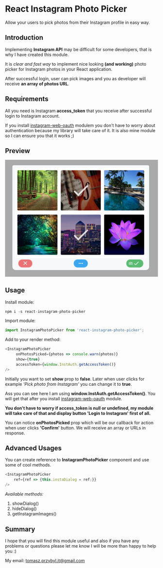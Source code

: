 ﻿# React Instagram Photo Picker

Allow your users to pick photos from their Instagram profile in easy way.

## Introduction

Implementing **Instagram API** may be difficult for some developers, that is why I have created this module.

It is *clear and fast way* to implement nice looking **(and working)** photo picker for Instagram photos in your React application.

After successful login, user can pick images and you as developer will receive **an array of photos URL**.


## Requirements

All you need is Instagram **access_token** that you receive after successful login to Instagram account.

If you install [instagram-web-oauth](https://github.com/venits/instagram-web-oauth) modulem you don't have to worry about authentication because my library will take care of it. It is also mine module so I can ensure you that it works ;)

## Preview

![Preview](https://raw.githubusercontent.com/venits/react-instagram-photo-picker/master/preview.png)

## Usage

Install module:
```js
npm i -s react-instagram-photo-picker
```
Import module:
```js
import InstagramPhotoPicker from 'react-instagram-photo-picker';
```
Add to your render method:
```js
<InstagramPhotoPicker
	 onPhotosPicked={photos => console.warn(photos)}
     show={true}
     accessToken={window.InstAuth.getAccessToken()}
/>
```
Initially you want to set **show** prop to **false**. Later when user clicks for example *'Pick photo from Instagram'* you can change it to **true**.

Ass you can see here I am using **window.InstAuth.getAccessToken()**. 
You will get that after you install [instagram-web-oauth](https://github.com/venits/instagram-web-oauth) module.

**You don't have to worry if access_token is null or undefined, my module will take care of that and display button 'Login to Instagram' first of all.**

You can notice **onPhotosPicked** prop which will be our callback for action when user clicks **'Confirm'** button. We will receive an array or URLs in response.

## Advanced Usages
You can create reference to **InstagramPhotoPicker** component and use some of cool methods.
```js
<InstagramPhotoPicker
	ref={ref => {this.instaDialog = ref;}}
/>
```
*Available methods:*
1. showDialog()
2.  hideDialog()
3.  getInstagramImages()


## Summary

I hope that you will find this module useful and also if you have any problems or questions please let me know I will be more than happy to help you :)

My email: tomasz.przybyl.it@gmail.com

